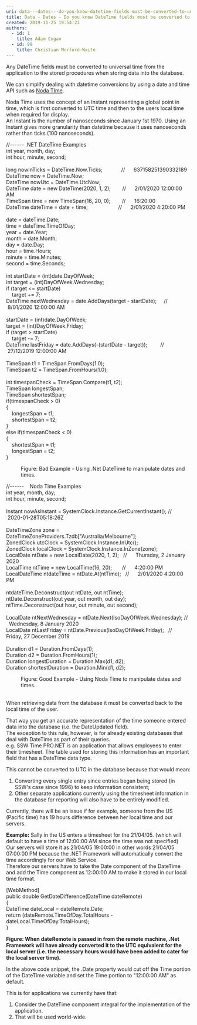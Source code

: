 ```yaml
---
uri: data---dates---do-you-know-datetime-fields-must-be-converted-to-universal-time
title: Data - Dates - Do you know DateTime fields must be converted to universal time?
created: 2019-11-25 19:54:23
authors:
  - id: 1
    title: Adam Cogan
  - id: 99
    title: Christian Morford-Waite
---
```





<span class='intro'> <p>​​​​Any DateTime fields must be converted to universal time from the application to the stored procedures when storing data into the database.<br></p><p>We can simplify dealing with datetime conversions by using a date and time API such as <a href="https&#58;//nodatime.org/">Noda TIme</a>.<br></p> </span>

<p>Noda Time uses the concept of an Instant representing a global point in time, which is first converted to UTC time and then to the users local time when required for display.​<br>An Instant is the number of nanoseconds since January 1st 1970. Using an Instant gives more granularity than datetime because it uses nanoseconds rather than ticks (100 nanoseconds).​​<br></p><p class="ssw15-rteElement-CodeArea">//------ .NET DateTime Examples<br>int year, month, day;<br>int hour, minute, second;<br><br>long nowInTicks = DateTime.Now.Ticks;&#160; &#160; &#160; &#160; &#160; &#160; &#160;//&#160; &#160; &#160; 637158251390332189<br>DateTime now = DateTime.Now;&#160; &#160; &#160; &#160; &#160; &#160; &#160; &#160; &#160; &#160;&#160;<br>DateTime nowUtc = DateTime.UtcNow;<br>DateTime date = new DateTime(2020, 1, 2);&#160; &#160; &#160; &#160; //&#160; &#160; &#160; 2/01/2020 12&#58;00&#58;00 AM<br>TimeSpan time = new TimeSpan(16, 20, 0);&#160; &#160; &#160; &#160;&#160;//&#160; &#160; &#160; 16&#58;20&#58;00<br>DateTime dateTime = date + time;&#160; &#160; &#160; &#160; &#160; &#160; &#160; &#160;&#160; &#160; &#160; //&#160; &#160; &#160; 2/01/2020 4&#58;20&#58;00 PM<br><br>date = dateTime.Date;<br>time = dateTime.TimeOfDay;<br>year = date.Year;<br>month = date.Month;<br>day = date.Day;<br>hour = time.Hours;<br>minute = time.Minutes;<br>second = time.Seconds;<br><br>int startDate = (int)date.DayOfWeek;<br>int target = (int)DayOfWeek.Wednesday;<br>if (target &lt;= startDate)<br>&#160; &#160; target += 7;<br>DateTime nextWednesday = date.AddDays(target - startDate);&#160; &#160; &#160;//&#160; &#160; &#160;8/01/2020 12&#58;00&#58;00 AM<br><br>startDate = (int)date.DayOfWeek;<br>target = (int)DayOfWeek.Friday;<br>if (target &gt; startDate)<br>&#160; &#160; target -= 7;<br>DateTime lastFriday = date.AddDays(-(startDate - target));&#160; &#160; &#160; &#160; &#160;//&#160; &#160; &#160;27/12/2019 12&#58;00&#58;00 AM<br><br>TimeSpan t1 = TimeSpan.FromDays(1.0);<br>TimeSpan t2 = TimeSpan.FromHours(1.0);<br>​<br>int timespanCheck = TimeSpan.Compare(t1, t2);<br>TimeSpan longestSpan;<br>TimeSpan shortestSpan;<br>if(timespanCheck &gt; 0)<br>&#123;<br>&#160; &#160; longestSpan = t1;<br>&#160; &#160; shortestSpan = t2;<br>&#125;&#160;<br>else if(timespanCheck &lt; 0)<br>&#123;<br>&#160; &#160; shortestSpan = t1;<br>&#160; &#160; longestSpan = t2;<br>&#125;<br></p><dd class="ssw15-rteElement-FigureBad">Figure&#58; Bad Example -&#160;​​Using .Net DateTime to manipulate dates and times.<br></dd><p class="ssw15-rteElement-CodeArea">//------&#160; &#160; Noda&#160;Time Examples<br>int year, month, day;<br>int hour, minute, second;<br><br>Instant nowAsInstant = SystemClock.Instance.GetCurrentInstant(); //&#160; &#160;2020-01-28T05&#58;18&#58;26Z<br><br>DateTimeZone zone = DateTimeZoneProviders.Tzdb[&quot;Australia/Melbourne&quot;];<br>ZonedClock utcClock = SystemClock.Instance.InUtc();<br>ZonedClock localClock = SystemClock.Instance.InZone(zone);<br>LocalDate ntDate = new LocalDate(2020, 1, 2);&#160; &#160;//&#160; &#160; &#160; Thursday, 2 January 2020<br>LocalTime ntTime = new LocalTime(16, 20);&#160; &#160; &#160; &#160;//&#160; &#160; &#160; 4&#58;20&#58;00 PM<br>LocalDateTime ntdateTime = ntDate.At(ntTime);&#160; &#160;//&#160; &#160; &#160; 2/01/2020 4&#58;20&#58;00 PM<br><br>ntdateTime.Deconstruct(out ntDate, out ntTime);<br>ntDate.Deconstruct(out year, out month, out day);<br>ntTime.Deconstruct(out hour, out minute, out second);<br><br>LocalDate ntNextWednesday = ntDate.Next(IsoDayOfWeek.Wednesday); //&#160; &#160; Wednesday, 8 January 2020<br>LocalDate ntLastFriday = ntDate.Previous(IsoDayOfWeek.Friday);&#160; &#160;//&#160; &#160; Friday, 27 December 2019<br><br>Duration d1 = Duration.FromDays(1);<br>Duration d2 = Duration.FromHours(1);<br>Duration longestDuration&#160;= Duration.Max(d1, d2);<br>Duration shortestDuration&#160;= Duration.Min(d1, d2);&#160;<br></p><dd class="ssw15-rteElement-FigureGood">Figure&#58; Good Example - Using Noda Time to manipulate dates and times.<br></dd><dd class="ssw15-rteElement-FigureNormal"><br></dd><p>When retrieving data from the database it must be converted back to the local time of the user.</p><p>That way you get an accurate representation of&#160;the time someone entered data into the database (i.e. the DateUpdated field).<br>The exception to this rule, however, is for already existing databases that deal with DateTime as part of their queries.<br>e.g. SSW Time PRO.NET is an application that allows employees to enter their timesheet. The table used for storing this information has an important field that has a DateTime data type.<br></p><p>This cannot be converted to UTC in the database because that would mean&#58;<br></p><ol><li>Converting every single entry since entries began being stored (in SSW's case since 1996) to keep information consistent;</li><li>Other separate applications currently using the timesheet information in the database for reporting will also have to be entirely modified.</li></ol><p></p><p>Currently, there will be an issue if for example, someone from the US (Pacific time) has 19 hours difference between her local time and our servers.​​​​​<br></p><p><strong>Example&#58;</strong>&#160;Sally in the US enters a timesheet for the 21/04/05. (which will default to have a time of 12&#58;00&#58;00 AM since the time was not specified)<br>Our servers will store it as 21/04/05 19&#58;00&#58;00 in other words 21/04/05 07&#58;00&#58;00 PM because the .NET Framework will automatically convert the time accordingly for our Web Service.<br>Therefore our servers have to take the Date component of the DateTime and add the Time component as 12&#58;00&#58;00 AM to make it stored in our local time format.<br></p><p class="ssw15-rteElement-CodeArea">[WebMethod] <br>public double GetDateDifference(DateTime dateRemote) <br>&#123; <br>DateTime dateLocal = dateRemote.Date; <br>​​return (dateRemote.TimeOfDay.TotalHours - ​​dateLocal.TimeOfDay.TotalHours); <br>​&#125;</p><p><strong>Figure&#58; When dateRemote is passed in from the remote machine, .Net Framework will have already converted it to the UTC equivalent for the local server (i.e. the necessary hours would have been added to cater for the local server time).</strong></p><p>In the above code snippet, the .Date property would cut off the Time portion of the DateTime variable and set the Time portion to &quot;12&#58;00&#58;00 AM&quot; as default.</p><p>This is for applications we currently have that&#58;</p><ol><li>Consider the DateTime component integral for the implementation of the application.<br></li><li>That will be used world-wide.</li></ol><p><br></p>


